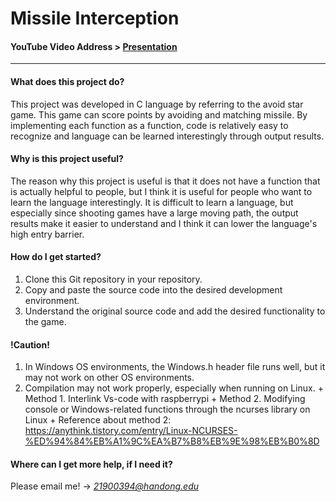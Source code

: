 # Missile Interception


#### YouTube Video Address > <a href="https://youtu.be/iLeGwu1Ywfs" target="_blank">Presentation</a>
-----

#### What does this project do?

   This project was developed in C language by referring to the avoid star game.
   This game can score points by avoiding and matching missile.
   By implementing each function as a function, code is relatively easy to recognize and language can be learned interestingly through output results.
   

#### Why is this project useful?
    
   The reason why this project is useful is that it does not have a function that is actually helpful to people, but I think it is useful for people who want to learn the language interestingly. 
   It is difficult to learn a language, but especially since shooting games have a large moving path, the output results make it easier to understand and I think it can lower the language's high entry barrier.


#### How do I get started?

   1. Clone this Git repository in your repository.
   2. Copy and paste the source code into the desired development environment.
   3. Understand the original source code and add the desired functionality to the game.


#### **!Caution!**
    
   1. In Windows OS environments, the Windows.h header file runs well, but it may not work on other OS environments. 
   2. Compilation may not work properly, especially when running on Linux.
     +  Method 1. Interlink Vs-code with raspberrypi
     +  Method 2. Modifying console or Windows-related functions through the ncurses library on Linux
     +  Reference about method 2: 
        https://anythink.tistory.com/entry/Linux-NCURSES-%ED%94%84%EB%A1%9C%EA%B7%B8%EB%9E%98%EB%B0%8D


#### Where can I get more help, if I need it?
   Please email me! -> *21900394@handong.edu*
   
